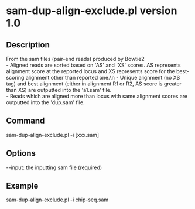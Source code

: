 # sam-dup-align-exclude.pl version 1.0
## Description
From the sam files (pair-end reads) produced by Bowtie2  
\- Aligned reads are sorted based on 'AS' and 'XS' scores. AS represents alignment score at the reported locus and XS represents score for the best-scoring alignment other than reported one.\n
\- Unique alignment (no XS tag) and best alignment (either in alignment R1 or R2, AS score is greater than XS) are outputted into the 'a1.sam' file.  
\- Reads which are aligned more than locus with same alignment scores are outputted into the 'dup.sam' file.
## Command
sam-dup-align-exclude.pl -i [xxx.sam]
## Options
--input:        the inputting sam file (required)  
## Example
sam-dup-align-exclude.pl -i chip-seq.sam

